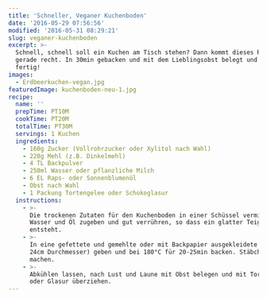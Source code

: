 ```yaml
---
title: 'Schneller, Veganer Kuchenboden'
date: '2016-05-29 07:56:56'
modified: '2016-05-31 08:29:21'
slug: veganer-kuchenboden
excerpt: >-
  Schnell, schnell soll ein Kuchen am Tisch stehen? Dann kommt dieses Rezept
  gerade recht. In 30min gebacken und mit dem Lieblingsobst belegt und schon
  fertig!
images:
  - Erdbeerkuchen-vegan.jpg
featuredImage: kuchenboden-neu-1.jpg
recipe:
  name: ''
  prepTime: PT10M
  cookTime: PT20M
  totalTime: PT30M
  servings: 1 Kuchen
  ingredients:
    - 160g Zucker (Vollrohrzucker oder Xylitol nach Wahl)
    - 220g Mehl (z.B. Dinkelmehl)
    - 4 TL Backpulver
    - 250ml Wasser oder pflanzliche Milch
    - 6 EL Raps- oder Sonnenblumenöl
    - Obst nach Wahl
    - 1 Packung Tortengelee oder Schokoglasur
  instructions:
    - >-
      Die trockenen Zutaten für den Kuchenboden in einer Schüssel vermischen,
      Wasser und Öl zugeben und gut verrühren, so dass ein glatter Teig
      entsteht.
    - >-
      In eine gefettete und gemehlte oder mit Backpapier ausgekleidete Form (ca.
      24cm Durchmesser) geben und bei 180°C für 20-25min backen. Stäbchenprobe
      machen.
    - >-
      Abkühlen lassen, nach Lust und Laune mit Obst belegen und mit Tortengelee
      oder Glasur überziehen.
---
```


<!-- Image removed (no copyright): Erdbeerkuchen-vegan-640x640.jpg -->
